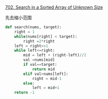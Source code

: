 

[702. Search in a Sorted Array of Unknown Size](https://leetcode.com/problems/search-in-a-sorted-array-of-unknown-size)

先去缩小范围

```PYTHON
def search(nums, target):
    right = 1
    while(nums[right] < target):
        right =2*right
    left = right>>1
    while left<=right:
        mid = left + (right-left)//2
        val =nums[mid]
        if val==target:
            return mid
        elif val>nums[left]:
            right = mid-1
        else:
            left = mid+1
    return -1
```


